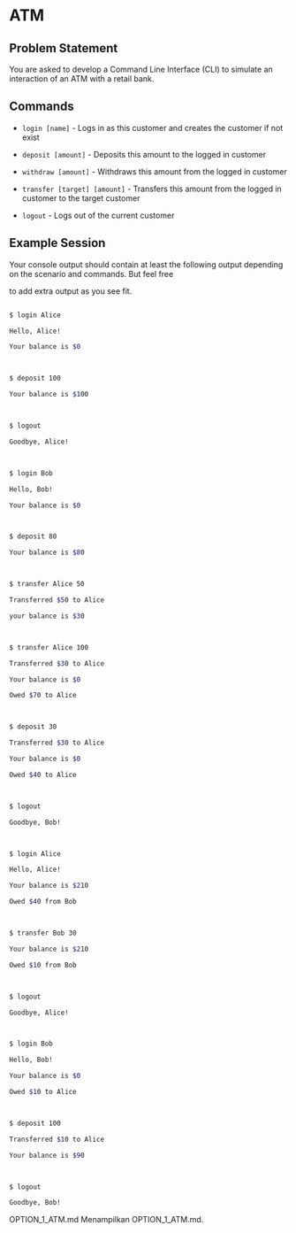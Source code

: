 
# ATM



## Problem Statement



You are asked to develop a Command Line Interface (CLI) to simulate an interaction of an ATM with a retail bank.



## Commands



* `login [name]` - Logs in as this customer and creates the customer if not exist

* `deposit [amount]` - Deposits this amount to the logged in customer

* `withdraw [amount]` - Withdraws this amount from the logged in customer

* `transfer [target] [amount]` - Transfers this amount from the logged in customer to the target customer

* `logout` - Logs out of the current customer



## Example Session



Your console output should contain at least the following output depending on the scenario and commands. But feel free 

to add extra output as you see fit.



```bash

$ login Alice

Hello, Alice!

Your balance is $0



$ deposit 100

Your balance is $100



$ logout

Goodbye, Alice!



$ login Bob

Hello, Bob!

Your balance is $0



$ deposit 80

Your balance is $80



$ transfer Alice 50

Transferred $50 to Alice

your balance is $30



$ transfer Alice 100

Transferred $30 to Alice

Your balance is $0

Owed $70 to Alice



$ deposit 30

Transferred $30 to Alice

Your balance is $0

Owed $40 to Alice



$ logout

Goodbye, Bob!



$ login Alice

Hello, Alice!

Your balance is $210

Owed $40 from Bob



$ transfer Bob 30

Your balance is $210

Owed $10 from Bob



$ logout

Goodbye, Alice!



$ login Bob

Hello, Bob!

Your balance is $0

Owed $10 to Alice



$ deposit 100

Transferred $10 to Alice

Your balance is $90



$ logout

Goodbye, Bob!

```

OPTION_1_ATM.md
Menampilkan OPTION_1_ATM.md.